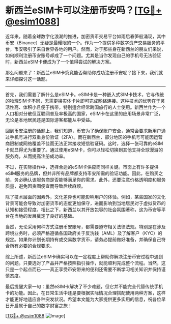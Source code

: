 # 新西兰eSIM卡可以注册币安吗？[[TG💪+ @esim1088](https://t.me/s/esim1088)]

近年来，随着全球数字化浪潮的推进，加密货币交易平台如雨后春笋般涌现，其中币安（Binance）无疑是最耀眼的一个。作为一个提供多种数字资产交易服务的平台，币安吸引了来自世界各地的用户。然而，对于那些身在新西兰的朋友们来说，如何顺利注册币安账号却成了一个问题。尤其是当你发现自己的手机号无法验证时，新西兰eSIM卡便成为了一个值得尝试的解决方案。

那么问题来了：新西兰eSIM卡究竟能否帮助你成功注册币安呢？接下来，我们就来详细探讨这一话题。

---

首先，我们需要了解什么是eSIM卡。eSIM卡是一种嵌入式SIM卡技术，它与传统的物理SIM卡不同，无需更换实体卡片即可完成网络连接。这种技术的优势在于灵活性高、体积小且便于携带，特别适合经常跨国旅行的人士使用。新西兰作为一个人口相对分散但互联网普及率极高的国家，eSIM卡在这里的应用场景非常广泛，无论是本地居民还是国际游客都能从中受益。

回到币安注册的话题上，我们知道，币安为了确保账户安全，通常会要求新用户通过手机号进行双重身份验证（2FA）。而在新西兰，部分地区的手机号可能因运营商限制或网络覆盖不佳而无法正常接收短信验证码。这时，选择一张可靠的eSIM卡就显得尤为重要了。通过使用eSIM卡，你可以轻松切换到其他支持全球漫游的服务商，从而提高注册成功率。

不过，在实际操作中，选择合适的eSIM卡供应商同样关键。市面上有许多提供eSIM服务的品牌，但并非所有品牌都支持币安所需的验证功能。因此，在购买之前，务必确认该服务商是否能够满足你的需求。此外，还要注意价格透明度和服务质量，避免因贪图便宜而导致后续麻烦。

除了技术层面的因素外，文化差异也可能影响用户的体验。例如，某些国家的文化背景可能会导致对加密货币的态度更加保守，进而影响到当地居民对于虚拟货币的认知和接受程度。相比之下，新西兰以其开放包容的社会氛围著称，这为币安等平台在当地的发展奠定了良好的基础。

当然，无论采用何种方式注册币安账号，都需要遵守相关法律法规。特别是在涉及跨境业务时，必须严格遵循各国政府关于反洗钱（AML）及了解客户（KYC）的规定。如果你计划长期持有或交易数字货币，请务必提前做好准备，并确保自己符合所有必要的合规要求。

综上所述，新西兰eSIM卡确实可以在一定程度上帮助你解决注册币安过程中遇到的问题。只要选对了产品并严格按照指引操作，就能顺利完成整个流程。当然，这只是一个起点而已——真正享受币安带来的便利还需要不断学习相关知识并保持谨慎态度。

最后提醒大家一句：虽然eSIM卡解决了不少难题，但它并不能完全代替传统手机卡的功能。因此，在日常生活中还是要根据实际情况合理搭配使用两种方案，这样才能更好地适应各种突发状况。希望本文能为大家提供更多实用的信息，祝各位早日开启属于自己的数字财富之旅！

[[TG💪+ @esim1088](https://t.me/s/esim1088) ![Image](https://i.postimg.cc/4NQfJmqS/Snipaste-2025-05-13-00-14-12.png)]